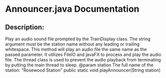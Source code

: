 <h1>Announcer.java Documentation</h1>
<h2>Description:</h2>
<p>
Play an audio sound file prompted by the TrainDisplay class. The string argument must be the station name without any leading or trailing whitespace.
This method will play an audio file the same name as the passed parameter. It utilizes FileIO and javaFX to process and play the audio file. The thread class is used to prevent the audio playback from terminating by putting the main thread to sleep. 
@param station      The full name of the station: "Rosewood Station"
public static void playAnnouncer(String station)
<p>
